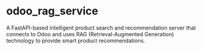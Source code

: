 # odoo_rag_service
A FastAPI-based intelligent product search and recommendation server that connects to Odoo and uses RAG (Retrieval-Augmented Generation) technology to provide smart product recommendations.
